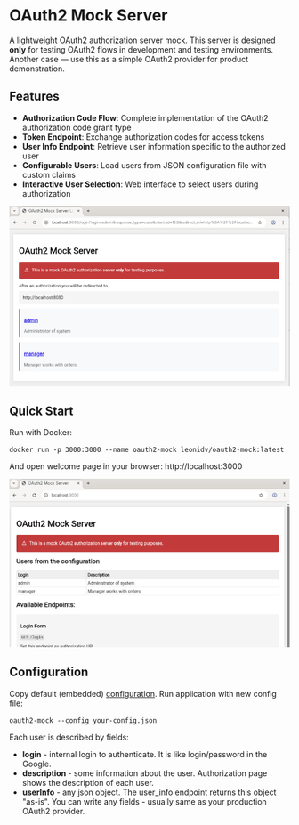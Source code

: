 # OAuth2 Mock Server

A lightweight OAuth2 authorization server mock.
This server is designed **only** for testing OAuth2 flows in development and testing environments. Another case — use this as a simple OAuth2 provider for product demonstration.

## Features

- **Authorization Code Flow**: Complete implementation of the OAuth2 authorization code grant type
- **Token Endpoint**: Exchange authorization codes for access tokens
- **User Info Endpoint**: Retrieve user information specific to the authorized user
- **Configurable Users**: Load users from JSON configuration file with custom claims
- **Interactive User Selection**: Web interface to select users during authorization

![Authorization page](images/authorization_page.png)

## Quick Start

Run with Docker:
```
docker run -p 3000:3000 --name oauth2-mock leonidv/oauth2-mock:latest
```

And open welcome page in your browser: http://localhost:3000

![Welcome page](images/welcome_page.png)


## Configuration
Copy default (embedded) [configuration](config/application.json).
Run application with new config file:
```
oauth2-mock --config your-config.json
````

Each user is described by fields:
* **login** - internal login to authenticate. It is like login/password in the Google.
* **description** - some information about the user. Authorization page shows the description of each user.
* **userInfo** - any json object. The user_info endpoint returns this object "as-is".
  You can write any fields - usually same as your production OAuth2 provider.
